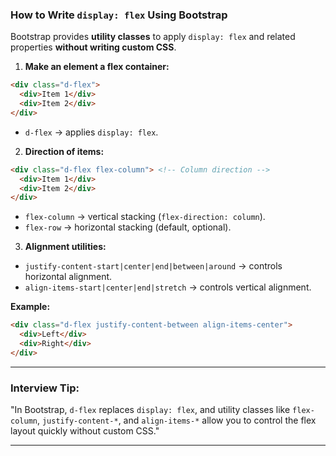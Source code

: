 ### **How to Write `display: flex` Using Bootstrap**

Bootstrap provides **utility classes** to apply `display: flex` and related properties **without writing custom CSS**.

1. **Make an element a flex container:**

```html
<div class="d-flex">
  <div>Item 1</div>
  <div>Item 2</div>
</div>
```

* `d-flex` → applies `display: flex`.

2. **Direction of items:**

```html
<div class="d-flex flex-column"> <!-- Column direction -->
  <div>Item 1</div>
  <div>Item 2</div>
</div>
```

* `flex-column` → vertical stacking (`flex-direction: column`).
* `flex-row` → horizontal stacking (default, optional).

3. **Alignment utilities:**

* `justify-content-start|center|end|between|around` → controls horizontal alignment.
* `align-items-start|center|end|stretch` → controls vertical alignment.

**Example:**

```html
<div class="d-flex justify-content-between align-items-center">
  <div>Left</div>
  <div>Right</div>
</div>
```

---

### **Interview Tip:**

"In Bootstrap, `d-flex` replaces `display: flex`, and utility classes like `flex-column`, `justify-content-*`, and `align-items-*` allow you to control the flex layout quickly without custom CSS."

---

